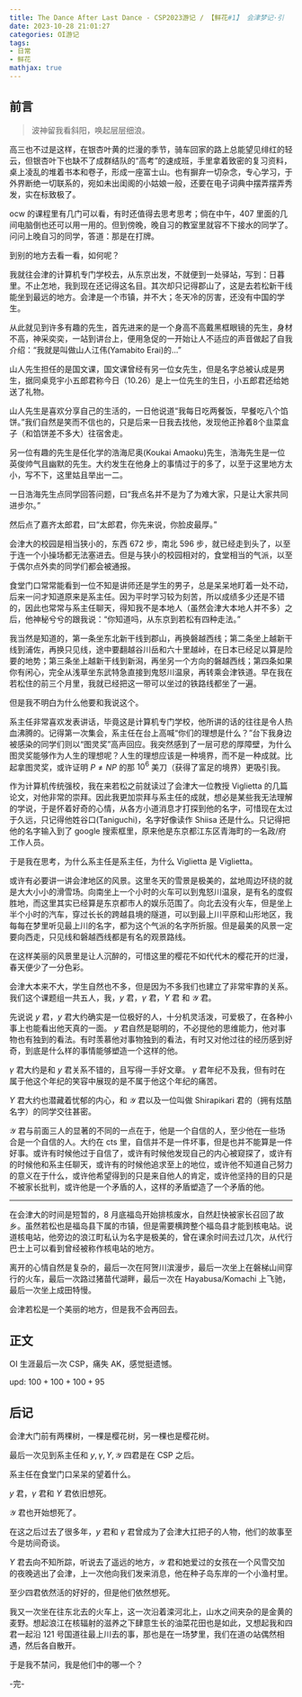 ```yaml
---
title: The Dance After Last Dance - CSP2023游记 / 【鲜花#1】 会津梦记·引
date: 2023-10-28 21:01:27
categories: OI游记
tags:
- 日常
- 鲜花
mathjax: true
---
```

## 前言

> 波神留我看斜阳，唤起层层细浪。

高三也不过是这样，在银杏叶黄的烂漫的季节，骑车回家的路上总能望见绯红的轻云，但银杏叶下也缺不了成群结队的“高考”的速成班，手里拿着致密的复习资料，桌上凌乱的堆着书本和卷子，形成一座富士山。也有摒弃一切杂念，专心学习，于外界断绝一切联系的，宛如未出闺阁的小姑娘一般，还要在电子词典中摆弄摆弄秀发，实在标致极了。

ocw 的课程里有几门可以看，有时还值得去思考思考；倘在中午，407 里面的几间电脑倒也还可以用一用的。但到傍晚，晚自习的教室里就容不下接水的同学了。问问上晚自习的同学，答道：那是在打牌。

到别的地方去看一看，如何呢？

我就往会津的计算机专门学校去，从东京出发，不就便到一处驿站，写到：日暮里。不止怎地，我到现在还记得这名目。其次却只记得郡山了，这是去若松新干线能坐到最远的地方。会津是一个市镇，并不大；冬天冷的厉害，还没有中国的学生。

从此就见到许多有趣的先生，首先进来的是一个身高不高戴黑框眼镜的先生，身材不高，神采奕奕，一站到讲台上，便用急促的一开始让人不适应的声音做起了自我介绍：“我就是叫做山人江伟(Yamabito Erai)的...”

山人先生担任的是国文课，国文课曾经有另一位女先生，但是名字总被认成是男生，据同桌竞宇小五郎君称今日（10.26）是上一位先生的生日，小五郎君还给她送了礼物。

山人先生是喜欢分享自己的生活的，一日他说道“我每日吃两餐饭，早餐吃八个馅饼。”我们自然是笑而不信也的，只是后来一日我去找他，发现他正拎着8个韭菜盒子（和馅饼差不多大）往宿舍走。

另一位有趣的先生是任化学的浩海尼奥(Koukai Amaoku)先生，浩海先生是一位英俊帅气且幽默的先生。大约发生在他身上的事情过于的多了，以至于这里地方太小，写不下，这里姑且举出一二。

一日浩海先生点同学回答问题，曰“我点名并不是为了为难大家，只是让大家共同进步尔。”

然后点了嘉齐太郎君，曰“太郎君，你先来说，你脸皮最厚。”

会津大的校园是相当狭小的，东西 672 步，南北 596 步，就已经走到头了，以至于连一个小操场都无法塞进去。但是与狭小的校园相对的，食堂相当的气派，以至于偶尔点外卖的同学们都会被通报。

食堂门口常常能看到一位不知是讲师还是学生的男子，总是呆呆地盯着一处不动，后来一问才知道原来是系主任。因为平时学习较为刻苦，所以成绩多少还是不错的，因此也常常与系主任聊天，得知我不是本地人（虽然会津大本地人并不多）之后，他神秘兮兮的跟我说：“你知道吗，从东京到若松有四种走法。”

我当然是知道的，第一条坐东北新干线到郡山，再换磐越西线；第二条坐上越新干线到浦佐，再换只见线，途中要翻越谷川岳和六十里越峠，在日本已经足以算是险要的地势；第三条坐上越新干线到新潟，再坐另一个方向的磐越西线；第四条如果你有闲心，完全从浅草坐东武特急直接到鬼怒川温泉，再转乘会津铁道。早在我在若松住的前三个月里，我就已经把这一带可以坐过的铁路线都坐了一遍。

但是我不明白为什么他要和我说这个。

系主任非常喜欢发表讲话，毕竟这是计算机专门学校，他所讲的话的往往是令人热血沸腾的。记得第一次集会，系主任在台上高喊“你们的理想是什么？”台下我身边被感染的同学们则以“图灵奖”高声回应。我突然感到了一层可悲的厚障壁，为什么图灵奖能够作为人生的理想呢？人生的理想应该是一种境界，而不是一种成就。比起拿图灵奖，或许证明 $P\neq NP$ 的那 $10^6$ 美刀（获得了富足的境界）更吸引我。

作为计算机传统强校，我在来若松之前就读过了会津大一位教授 Viglietta 的几篇论文，对他非常的崇拜。因此我更加崇拜与系主任的成就，想必是某些我无法理解的学说，于是怀着好奇的心情，从各方小道消息才打探到他的名字，可惜现在太过于久远，只记得他姓谷口(Taniguchi)，名字好像读作 Shiisa 还是什么。只记得把他的名字输入到了 google 搜索框里，原来他是东京都江东区青海町的一名政/府工作人员。

于是我在思考，为什么系主任是系主任，为什么 Viglietta 是 Viglietta。

或许有必要讲一讲会津地区的风景。这里冬天的雪景是极美的，盆地周边环绕的就是大大小小的滑雪场。向南坐上一个小时的火车可以到鬼怒川温泉，是有名的度假胜地，而这里其实已经算是东京都市人的娱乐范围了。向北去没有火车，但是坐上半个小时的汽车，穿过长长的跨越县境的隧道，可以到最上川平原和山形地区，我每每在梦里听见最上川的名字，都为这个气派的名字所折服。但是最美的风景一定要向西走，只见线和磐越西线都是有名的观景路线。

在这样美丽的风景里是让人沉醉的，可惜这里的樱花不如代代木的樱花开的烂漫，春天便少了一分色彩。

会津大本来不大，学生自然也不多，但是因为不多我们也建立了非常牢靠的关系。我们这个课题组一共五人，我，$y$ 君，$\gamma$ 君，$\Upsilon$ 君 和 $\mathcal Y$ 君。

先说说 $y$ 君，$y$ 君大约确实是一位极好的人，十分机灵活泼，可爱极了，在各种小事上也能看出他天真的一面。 $y$ 君自然是聪明的，不必提他的思维能力，他对事物也有独到的看法。有时羡慕他对事物独到的看法，有时又对他过往的经历感到好奇，到底是什么样的事情能够塑造一个这样的他。

$\gamma$ 君大约是和 $y$ 君关系不错的，且写得一手好文章。 $\gamma$ 君年纪不及我，但有时在属于他这个年纪的笑容中展现的是不属于他这个年纪的痛苦。

$\Upsilon$ 君大约也潜藏着忧郁的内心，和 $\mathcal Y$ 君以及一位叫做 Shirapikari 君的（拥有炫酷名字）的同学交往甚密。

$\mathcal Y$ 君与前面三人的显著的不同的一点在于，他是一个自信的人，至少他在一些场合是一个自信的人。大约在 cts 里，自信并不是一件坏事，但是也并不能算是一件好事。或许有时候他过于自信了，或许有时候他发现自己的内心被窥探了，或许有的时候他和系主任聊天，或许有的时候他追求至上的地位，或许他不知道自己努力的意义在于什么，或许他希望得到的只是来自他人的肯定，或许他坚持的目的只是不被家长批判，或许他是一个矛盾的人，这样的矛盾塑造了一个矛盾的他。

****

在会津大的时间是短暂的，8 月底福岛开始排核废水，自然赶快被家长召回了故乡。虽然若松也是福岛县下属的市镇，但是需要横跨整个福岛县才能到核电站。说道核电站，他旁边的浪江町私认为名字是极美的，曾在课余时间去过几次，从代行巴士上可以看到曾经被称作核电站的地方。

离开的心情自然是复杂的，最后一次在阿贺川滨漫步，最后一次坐上在磐梯山间穿行的火车，最后一次路过猪苗代湖畔，最后一次在 Hayabusa/Komachi 上飞驰，最后一次坐上成田特慢。

会津若松是一个美丽的地方，但是我不会再回去。

## 正文

OI 生涯最后一次 CSP，痛失 AK，感觉挺遗憾。

upd: $100+100+100+95$

## 后记

会津大门前有两棵树，一棵是樱花树，另一棵也是樱花树。

最后一次见到系主任和 $y,\gamma,\Upsilon,\mathcal Y$ 四君是在 CSP 之后。

系主任在食堂门口呆呆的望着什么。

$y$ 君，$\gamma$ 君和 $\Upsilon$ 君依旧想死。

$\mathcal Y$ 君也开始想死了。

在这之后过去了很多年，$y$ 君和 $\gamma$ 君曾成为了会津大扛把子的人物，他们的故事至今是坊间奇谈。

$\Upsilon$ 君去向不知所踪，听说去了遥远的地方，$\mathcal Y$ 君和她爱过的女孩在一个风雪交加的夜晚逃出了会津，上一次他向我们发来消息，他在种子岛东岸的一个小渔村里。

至少四君依然活的好好的，但是他们依然想死。

我又一次坐在往东北去的火车上，这一次沿着滦河北上，山水之间夹杂的是金黄的麦野。想起浪江在核辐射的滋养之下肆意生长的油菜花田也是如此，又想起我和四君一起沿 121 号国道往最上川去的事，那也是在一场梦里，我们在道の站偶然相遇，然后各自散开。

于是我不禁问，我是他们中的哪一个？ 

-完-